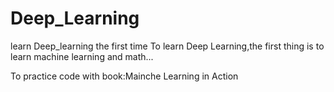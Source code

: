 # Deep_Learning
learn Deep_learning the first time
To learn Deep Learning,the first thing is to learn machine learning and math...

To practice code with book:Mainche Learning in Action
